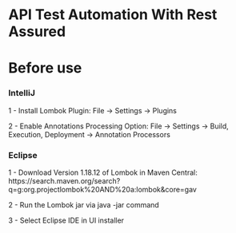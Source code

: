 # API Test Automation With Rest Assured

<h1> Before use </h1>

<h3> IntelliJ </h3>
<p> 1 - Install Lombok Plugin: File -> Settings -> Plugins </p>
<p> 2 - Enable Annotations Processing Option: File -> Settings -> Build, Execution, Deployment -> Annotation Processors </p>

<h3> Eclipse </h3>
<p> 1 - Download Version 1.18.12 of Lombok in Maven Central: https://search.maven.org/search?q=g:org.projectlombok%20AND%20a:lombok&core=gav </p>
<p> 2 - Run the Lombok jar via java -jar command </p>
<p> 3 - Select Eclipse IDE in UI installer </p>

